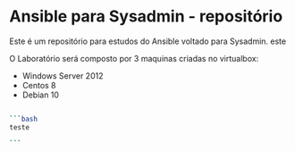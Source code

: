 # Ansible para Sysadmin - repositório

Este é um repositório para estudos do Ansible voltado para Sysadmin.
este

O Laboratório será composto por 3 maquinas criadas no virtualbox:
- Windows Server 2012
- Centos 8
- Debian 10

```````bash

```bash
teste

```
```````
